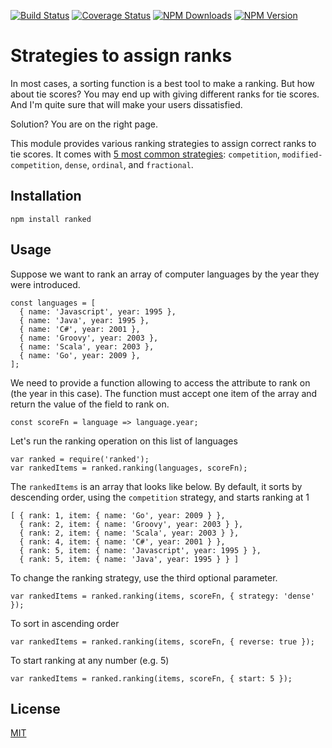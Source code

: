 [![Build Status](http://img.shields.io/travis/quocvu/ranked.svg)](https://travis-ci.org/quocvu/ranked)
[![Coverage Status](https://img.shields.io/coveralls/quocvu/ranked.svg)](https://coveralls.io/github/quocvu/ranked)
[![NPM Downloads](https://img.shields.io/npm/dt/ranked.svg)](https://www.npmjs.com/package/ranked)
[![NPM Version](https://img.shields.io/npm/v/ranked.svg)](https://www.npmjs.com/package/ranked)


# Strategies to assign ranks

In most cases, a sorting function is a best tool to make a ranking. But how
about tie scores? You may end up with giving different ranks for tie scores.
And I'm quite sure that will make your users dissatisfied.

Solution? You are on the right page.

This module provides various ranking strategies to assign correct ranks to tie
scores.  It comes with [5 most common strategies](http://en.wikipedia.org/wiki/Ranking#Strategies_for_assigning_rankings):
`competition`, `modified-competition`, `dense`, `ordinal`, and `fractional`.


## Installation

    npm install ranked

## Usage

Suppose we want to rank an array of computer languages by the year they were
introduced.

```
const languages = [
  { name: 'Javascript', year: 1995 },
  { name: 'Java', year: 1995 },
  { name: 'C#', year: 2001 },
  { name: 'Groovy', year: 2003 },
  { name: 'Scala', year: 2003 },
  { name: 'Go', year: 2009 },
];
```

We need to provide a function allowing to access the attribute to rank on
(the year in this case).  The function must accept one item of the array and
return the value of the field to rank on.

```
const scoreFn = language => language.year;
```

Let's run the ranking operation on this list of languages

```
var ranked = require('ranked');
var rankedItems = ranked.ranking(languages, scoreFn);
```

The `rankedItems` is an array that looks like below.  By default, it sorts
by descending order, using the `competition` strategy, and starts ranking at 1

```
[ { rank: 1, item: { name: 'Go', year: 2009 } },
  { rank: 2, item: { name: 'Groovy', year: 2003 } },
  { rank: 2, item: { name: 'Scala', year: 2003 } },
  { rank: 4, item: { name: 'C#', year: 2001 } },
  { rank: 5, item: { name: 'Javascript', year: 1995 } },
  { rank: 5, item: { name: 'Java', year: 1995 } } ]
```

To change the ranking strategy, use the third optional parameter.

```
var rankedItems = ranked.ranking(items, scoreFn, { strategy: 'dense' });
```

To sort in ascending order

```
var rankedItems = ranked.ranking(items, scoreFn, { reverse: true });
```

To start ranking at any number (e.g. 5)

```
var rankedItems = ranked.ranking(items, scoreFn, { start: 5 });
```

## License

[MIT](https://github.com/trentm/node-bunyan/blob/master/LICENSE.txt)
